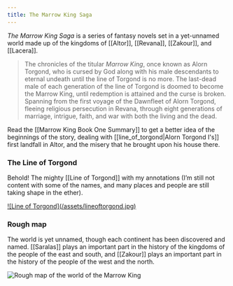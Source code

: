 ```yaml
---
title: The Marrow King Saga
---
```


_The Marrow King Saga_ is a series of fantasy novels set in a yet-unnamed world made up of the kingdoms of [[Altor]], [[Revana]], [[Zakour]], and [[Lacera]].

> The chronicles of the titular _Marrow King_, once known as Alorn Torgond, who is cursed by God along with his male descendants to eternal undeath until the line of Torgond is no more. The last-dead male of each generation of the line of Torgond is doomed to become the Marrow King, until redemption is attained and the curse is broken. Spanning from the first voyage of the Dawnfleet of Alorn Torgond, fleeing religious persecution in Revana, through eight generations of marriage, intrigue, faith, and war with both the living and the dead.

Read the [[Marrow King Book One Summary]] to get a better idea of the beginnings of the story, dealing with [[line_of_torgond|Alorn Torgond I's]] first landfall in Altor, and the misery that he brought upon his house there.

### The Line of Torgond

Behold! The mighty [[Line of Torgond]] with my annotations (I’m still not content with some of the names, and many places and people are still taking shape in the ether).

<a href="/assets/lineoftorgond.jpg" class="img-link">
![Line of Torgond](/assets/lineoftorgond.jpg)
</a>

### Rough map

The world is yet unnamed, though each continent has been discovered and named. [[Saralas]] plays an important part in the history of the kingdoms of the people of the east and south, and [[Zakour]] plays an important part in the history of the people of the west and the north.

![Rough map of the world of the Marrow King](/assets/MarrowKingWorldMap.jpg)
